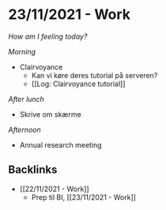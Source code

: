 # 23/11/2021 - Work
*How am I feeling today?*

*Morning*
* Clairvoyance
	* Kan vi køre deres tutorial på serveren?
	* [[Log: Clairvoyance tutorial]]

*After lunch*
* Skrive om skærme

*Afternoon*
* Annual research meeting

## Backlinks
* [[22/11/2021 - Work]]
	* Prep til BI, [[23/11/2021 - Work]]

<!-- {BearID:FC8D4FBD-7EAC-42E7-B1D7-F225C52B3618-90973-0000071AA0973B6F} -->
